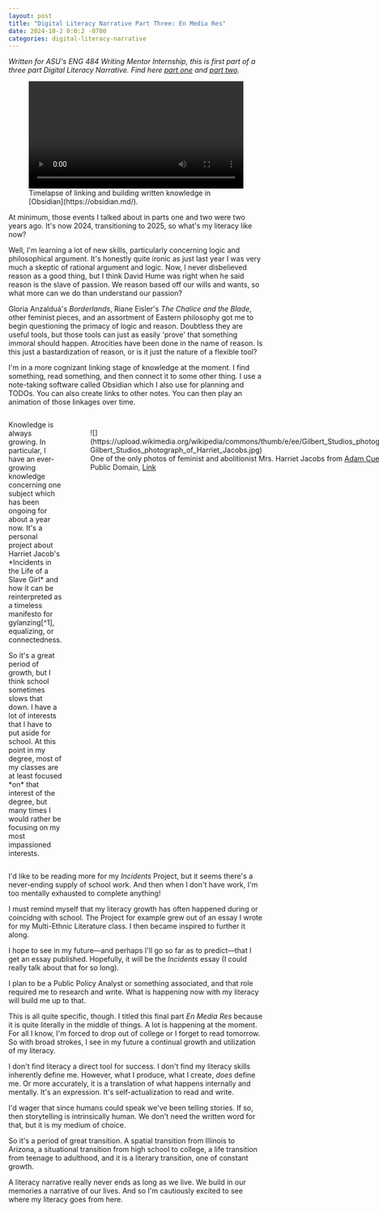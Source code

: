 ```yaml
---
layout: post
title: "Digital Literacy Narrative Part Three: En Media Res"
date: 2024-10-2 0:0:2 -0700
categories: digital-literacy-narrative
---
```

*Written for ASU's ENG 484 Writing Mentor Internship, this is first part of a three part Digital Literacy Narrative. Find here [part one](dln-part-one) and [part two](dln-part-two).*

<figure>
<video width="100%" controls autoplay loop>
  <source src="/assets/media/obsidian.mp4" type="video/mp4">
Your browser does not support the video tag.
</video> 
<figcaption>
Timelapse of linking and building written knowledge in [Obsidian](https://obsidian.md/).
</figcaption>
</figure>

At minimum, those events I talked about in parts one and two were two years ago. It's now 2024, transitioning to 2025, so what's my literacy like now?

Well, I'm learning a lot of new skills, particularly concerning logic and philosophical argument. It's honestly quite ironic as just last year I was very much a skeptic of rational argument and logic. Now, I never disbelieved reason as a good thing, but I think David Hume was right when he said reason is the slave of passion. We reason based off our wills and wants, so what more can we do than understand our passion?

Gloria Anzalduá's *Borderlands*, Riane Eisler's *The Chalice and the Blade*, other feminist pieces, and an assortment of Eastern philosophy got me to begin questioning the primacy of logic and reason. Doubtless they are useful tools, but those tools can just as easily 'prove' that something immoral should happen. Atrocities have been done in the name of reason. Is this just a bastardization of reason, or is it just the nature of a flexible tool?

I'm in a more cognizant linking stage of knowledge at the moment. I find something, read something, and then connect it to some other thing. I use a note-taking software called Obsidian which I also use for planning and TODOs. You can also create links to other notes. You can then play an animation of those linkages over time.

<div style="display:grid;grid-template-columns:1fr 1fr">
<div>
<p>
Knowledge is always growing. In particular, I have an ever-growing knowledge concerning one subject which has been ongoing for about a year now. It's a personal project about Harriet Jacob's *Incidents in the Life of a Slave Girl* and how it can be reinterpreted as a timeless manifesto for gylanzing[^1], equalizing, or connectedness.
</p>
<p>
So it's a great period of growth, but I think school sometimes slows that down. I have a lot of interests that I have to put aside for school. At this point in my degree, most of my classes are at least focused *on* that interest of the degree, but many times I would rather be focusing on my most impassioned interests.
</p>
</div>
<div style="padding:1rem">
<figure>
![](https://upload.wikimedia.org/wikipedia/commons/thumb/e/ee/Gilbert_Studios_photograph_of_Harriet_Jacobs.jpg/800px-Gilbert_Studios_photograph_of_Harriet_Jacobs.jpg)
<figcaption>
One of the only photos of feminist and abolitionist Mrs. Harriet Jacobs from <a href="https://en.wikipedia.org/wiki/User:Adam_Cuerden" class="extiw" title="en:User:Adam Cuerden">Adam Cuerden</a> - <a rel="nofollow" class="external text" href="https://www.journalofthecivilwarera.org/2019/07/harriet-jacobs-working-for-freedpeople-in-civil-war-alexandria/harriet-jacobs-portrait-copy/">Journal of the Civil War Era</a>, Public Domain, <a href="https://commons.wikimedia.org/w/index.php?curid=91475514">Link</a>
</figcaption>
</figure>
</div>
</div>

I'd like to be reading more for my *Incidents* Project, but it seems there's a never-ending supply of school work. And then when I don't have work, I'm too mentally exhausted to complete anything!

I must remind myself that my literacy growth has often happened during or coincidng with school. The Project for example grew out of an essay I wrote for my Multi-Ethnic Literature class. I then became inspired to further it along.

I hope to see in my future—and perhaps I'll go so far as to predict—that I get an essay published. Hopefully, it will be the *Incidents* essay (I could really talk about that for so long).

I plan to be a Public Policy Analyst or something associated, and that role required me to research and write. What is happening now with my literacy will build me up to that.

This is all quite specific, though. I titled this final part *En Media Res* because it is quite literally in the middle of things. A lot is happening at the moment. For all I know, I'm forced to drop out of college or I forget to read tomorrow. So with broad strokes, I see in my future a continual growth and utilization of my literacy.

I don't find literacy a direct tool for success. I don't find my literacy skills inherently define me. However, what I produce, what I create, *does* define me. Or more accurately, it is a translation of what happens internally and mentally. It's an expression. It's self-actualization to read and write.

I'd wager that since humans could speak we've been telling stories. If so, then storytelling is intrinsically human. We don't need the written word for that, but it is my medium of choice.

So it's a period of great transition. A spatial transition from Illinois to Arizona, a situational transition from high school to college, a life transition from teenage to adulthood, and it is a literary transition, one of constant growth. 

A literacy narrative really never ends as long as we live. We build in our memories a narrative of our lives. And so I'm cautiously excited to see where my literacy goes from here.


[^1]: This comes from the aforementioned *The Chalice and The Blade*. It's part of a social systems theory. You have one mode of society which values domination and hierarchies, an androcracy. And you have another model of society which values partnership and linking (relationships), a gylany. We've been struggling in an androcractic world since the neolithic, with societies sometimes gylanizing.
